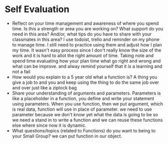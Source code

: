 # Self Evaluation

- Reflect on your time management and awareness of where you spend time. Is this a strength or area you are working on? What support do you need in this area? And/or, what tips do you have to share with your classmates in this area? I use todoist, trello and reminder on my phone to manage time. I still need to practice using them and adjust how I plan my time. It wasn't easy process since I don't really know the size of the work and it is hard to allot the right amount of time. Taking note and spend time evaluating how your plan time what go right and wrong and what can be improve. and alway remind yourself that it is a learning and not a fail
- How would you explain to a 5 year old what a function is?
A thing you give a job to and you and keep using the thing to do the same job over and over just like a ziplock bag
- Share your understanding of arguments and parameters.
Parameters is like a placeholder in a function, you define and write your statement using parameters. When you use function, then we put argument, which is real data, function will use in place of parameter. we need to use parameter because we don't know yet what the data is going to be so we need a stand in to write a function and we can reuse these functions else where since now it is dynamic.  
- What questions/topics (related to Functions) do you want to being to your Small Group?
we can put function in our object. 
